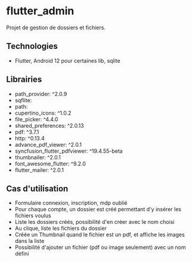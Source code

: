 # flutter_admin

Projet de gestion de dossiers et fichiers.

## Technologies

- Flutter, Android 12 pour certaines lib, sqlite

## Librairies

- path_provider: ^2.0.9
- sqflite:
- path:
- cupertino_icons: ^1.0.2
- file_picker: ^4.4.0
- shared_preferences: ^2.0.13
- pdf: ^3.7.1
- http: ^0.13.4
- advance_pdf_viewer: ^2.0.1
- syncfusion_flutter_pdfviewer: ^19.4.55-beta
- thumbnailer: ^2.0.1
- font_awesome_flutter: ^9.2.0
- flutter_mailer: ^2.0.1

## Cas d'utilisation

- Formulaire connexion, inscription, mdp oublié
- Pour chaque compte, un dossier est créé permettant d'y insérer les fichiers voulus
- Liste les dossiers créés, possibilité d'en créer avec le nom choisi
- Au clique, liste les fichiers du dossier
- Créée un Thumbnail quand le fichier est un pdf, et affiche les images dans la liste
- Possibilité d'ajouter un fichier (pdf ou image seulement) avec un nom défini